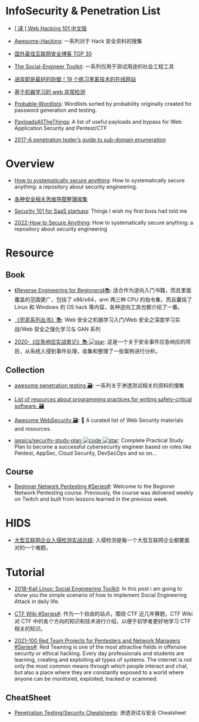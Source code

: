 # InfoSecurity & Penetration List

- [[ 译 ] Web Hacking 101 中文版](https://github.com/wizardforcel/web-hacking-101-zh)

- [Awesome-Hacking](https://github.com/Hack-with-Github/Awesome-Hacking#awesome-fuzzing): 一系列对于 Hack 安全资料的搜集

- [国外最佳互联网安全博客 TOP 30](https://jaq.alibaba.com/community/art/show?articleid=601&f=tt)

- [The Social-Engineer Toolkit](https://github.com/trustedsec/social-engineer-toolkit): 一系列仅用于测试用途的社会工程工具

- [进攻即是最好的防御！19 个练习黑客技术的在线网站](https://zhuanlan.zhihu.com/p/24624347)

- [基于机器学习的 web 异常检测](https://zhuanlan.zhihu.com/p/25139556)

- [Probable-Wordlists](https://github.com/berzerk0/Probable-Wordlists): Wordlists sorted by probability originally created for password generation and testing.

- [PayloadsAllTheThings](https://github.com/swisskyrepo/PayloadsAllTheThings): A list of useful payloads and bypass for Web Application Security and Pentest/CTF

- [2017-A penetration tester’s guide to sub-domain enumeration](https://parg.co/U6Y)

# Overview

- [How to systematically secure anything](https://github.com/veeral-patel/how-to-secure-anything): How to systematically secure anything: a repository about security engineering.

- [各种安全相关思维导图整理收集](https://github.com/phith0n/Mind-Map)

- [Security 101 for SaaS startups](https://github.com/forter/security-101-for-saas-startups): Things I wish my first boss had told me

- [2022-How to Secure Anything](https://github.com/veeral-patel/how-to-secure-anything): How to systematically secure anything: a repository about security engineering

# Resource

## Book

- [《Reverse Engineering for Beginners》📚](https://beginners.re/): 适合作为逆向入门书籍，而且里面覆盖的范围更广，包括了 x86/x64，arm 两三种 CPU 的指令集，而且囊括了 Linux 和 Windows 的 OS hack 等内容，各种逆向工具也都介绍了一番。

- [《兜哥系列丛书》📚](https://github.com/duoergun0729): Web 安全之机器学习入门/Web 安全之深度学习实战/Web 安全之强化学习与 GAN 系列

- [2020-《应急响应实战笔记》📚 ![star](https://img.shields.io/github/stars/Bypass007/Emergency-Response-Notes)](https://github.com/Bypass007/Emergency-Response-Notes): 这是一个关于安全事件应急响应的项目，从系统入侵到事件处理，收集和整理了一些案例进行分析。

## Collection

- [awesome penetration testing 🗃️](https://github.com/enaqx/awesome-pentest): 一系列关于渗透测试相关的资料的搜集

- [List of resources about programming practices for writing safety-critical software. 🗃️](https://github.com/stanislaw/awesome-safety-critical)

- [Awesome WebSecurity 🗃️](https://github.com/qazbnm456/awesome-web-security): 🐶 A curated list of Web Security materials and resources.

- [jassics/security-study-plan ![code](https://ng-tech.icu/assets/code.svg) ![star](https://img.shields.io/github/stars/jassics/security-study-plan)](https://github.com/jassics/security-study-plan): Complete Practical Study Plan to become a successful cybersecurity engineer based on roles like Pentest, AppSec, Cloud Security, DevSecOps and so on...

## Course

- [Beginner Network Pentesting #Series#](https://github.com/hmaverickadams/Beginner-Network-Pentesting): Welcome to the Beginner Network Pentesting course. Previously, the course was delivered weekly on Twitch and built from lessons learned in the previous week.

# HIDS

- [大型互联网企业入侵检测实战总结](https://xz.aliyun.com/t/1626/): 入侵检测是每一个大型互联网企业都要面对的一个难题。

# Tutorial

- [2018-Kali Linux: Social Engineering Toolkit](https://linuxhint.com/kali-linux-set/): In this post i am going to show you the simple scenario of how to implement Social Engineering Attack in daily life.

- [CTF Wiki #Series#](https://ctf-wiki.github.io/ctf-wiki/): 作为一个自由的站点，围绕 CTF 近几年赛题，CTF Wiki 对 CTF 中的各个方向的知识和技术进行介绍，以便于初学者更好地学习 CTF 相关的知识。

- [2021-100 Red Team Projects for Pentesters and Network Managers #Series#](https://github.com/kurogai/100-redteam-projects): Red Teaming is one of the most attractive fields in offensive security or ethical hacking. Every day professionals and students are learning, creating and exploiting all types of systems. The internet is not only the most common means through which people interact and chat, but also a place where they are constantly exposed to a world where anyone can be monitored, exploited, tracked or scammed.

## CheatSheet

- [Penetration Testing/Security Cheatsheets](https://github.com/jshaw87/Cheatsheets): 渗透测试与安全 Cheatsheet
